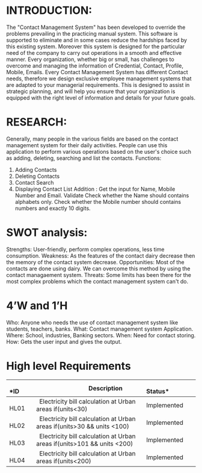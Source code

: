 # INTRODUCTION:
The "Contact Management System" has been developed to override the problems prevailing in the practicing manual system. This software is supported to eliminate and
in some cases reduce the hardships faced by this existing system. Moreover this system is designed for the particular need of the company to carry out operations in a
smooth and effective manner. Every organization, whether big or small, has challenges to overcome and managing the information of Credential, Contact, Profile, Mobile, Emails. Every Contact Management System has different Contact needs, therefore we design exclusive employee management systems that are adapted to your managerial requirements.
This is designed to assist in strategic planning, and will help you ensure that your organization is equipped with the right level of information and details for your future goals.

# RESEARCH:
Generally, many people in the various fields are based on the contact management system for their daily activities. People can use this application to perform various operations based on the user's choice such as adding,  deleting, searching and list the contacts.
Functions:
1) Adding Contacts 
2) Deleting Contacts
3) Contact Search
4) Displaying Contact List
Addition :
Get the input for Name, Mobile Number and Email.
Validate
Check whether the Name should contains alphabets only.
Check whether the Mobile number should contains numbers and exactly 10 digits.

# SWOT analysis:
Strengths: User-friendly, perform complex operations, less time consumption.
Weakness: As the features of the contact dairy decrease then the memory of the contact system decrease.
Opportunities: Most of the contacts are done using dairy. We can overcome this method by using the contact managaement system.
Threats: Some limits has been there for the most complex problems which the contact management system can't do.

# 4’W and 1’H
Who: Anyone who needs the use of contact management system like students, teachers, banks.
What: Contact management system Application.
Where: School, industries, Banking sectors.
When: Need for contact storing.
How: Gets the user input and gives the output.
# High level Requirements
|`      `*ID|`                 `Description|`            `Status*|
| :- | :- | :- |
|`    `HL01|` `Electricity bill calculation at Urban areas if(units<30) | Implemented |
|`    `HL02|` `Electricity bill calculation at Urban areas if(units>30 && units <100)| Implemented |
|`    `HL03|` `Electricity bill calculation at Urban areas if(units>101 && units <200) | Implemented |
|`    `HL04|` `Electricity bill calculation at Urban areas if(units<200)| Implemented |

